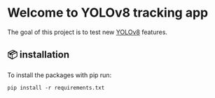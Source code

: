 # Welcome to YOLOv8 tracking app

The goal of this project is to test new <a href="https://github.com/ultralytics/ultralytics">YOLOv8</a> features.

## 📦 installation

To install the packages with pip run:

```
pip install -r requirements.txt
```
